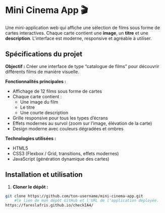 # Mini Cinema App 🎬

Une mini-application web qui affiche une sélection de films sous forme de cartes interactives. Chaque carte contient une **image**, un **titre** et une **description**. L'interface est moderne, responsive et agréable à utiliser.

## Spécifications du projet

**Objectif :** Créer une interface de type “catalogue de films” pour découvrir différents films de manière visuelle.

**Fonctionnalités principales :**
- Affichage de 12 films sous forme de cartes
- Chaque carte contient :
  - Une image du film
  - Le titre
  - Une courte description
- Grille responsive pour tous les types d’écrans
- Effets modernes au survol (zoom sur l’image, élévation de la carte)
- Design moderne avec couleurs dégradées et ombres

**Technologies utilisées :**
- HTML5
- CSS3 (Flexbox / Grid, transitions, effets modernes)
- JavaScript (génération dynamique des cartes)

## Installation et utilisation

1. **Cloner le dépôt :**
```bash
git clone https://github.com/ton-username/mini-cinema-app.git
    #le lien de mon dépôt GitHub et l'URL de l'application déployée.                                                            https://.github.io/checkIA4/
https://fareslafris.github.io/checkIA4/
